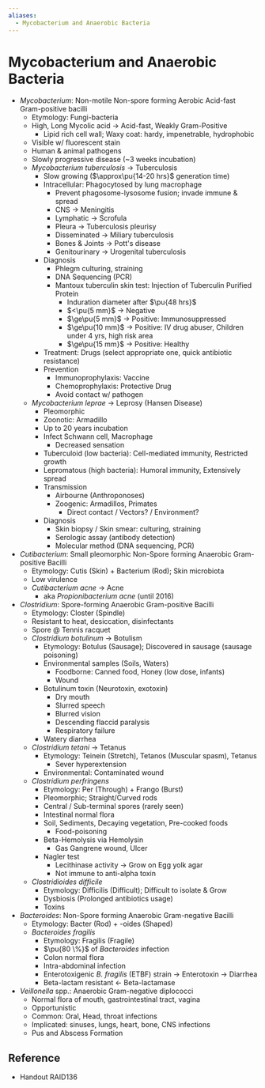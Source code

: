 ```yaml
---
aliases:
  - Mycobacterium and Anaerobic Bacteria
---
```


# Mycobacterium and Anaerobic Bacteria

- *Mycobacterium*: Non-motile Non-spore forming Aerobic Acid-fast Gram-positive bacilli
	- Etymology: Fungi-bacteria
	- High, Long Mycolic acid → Acid-fast, Weakly Gram-Positive
		- Lipid rich cell wall; Waxy coat: hardy, impenetrable, hydrophobic
	- Visible w/ fluorescent stain
	- Human & animal pathogens
	- Slowly progressive disease (~3 weeks incubation)
	- *Mycobacterium tuberculosis* → Tuberculosis
		- Slow growing ($\approx\pu{14-20 hrs}$ generation time)
		- Intracellular: Phagocytosed by lung macrophage
			- Prevent phagosome-lysosome fusion; invade immune & spread
			- CNS → Meningitis
			- Lymphatic → Scrofula
			- Pleura → Tuberculosis pleurisy
			- Disseminated → Miliary tuberculosis
			- Bones & Joints → Pott's disease
			- Genitourinary → Urogenital tuberculosis
		- Diagnosis
			- Phlegm culturing, straining
			- DNA Sequencing (PCR)
			- Mantoux tuberculin skin test: Injection of Tuberculin Purified Protein
				- Induration diameter after $\pu{48 hrs}$
				- $<\pu{5 mm}$ → Negative
				- $\ge\pu{5 mm}$ → Positive: Immunosuppressed
				- $\ge\pu{10 mm}$ → Positive: IV drug abuser, Children under 4 yrs, high risk area
				- $\ge\pu{15 mm}$ → Positive: Healthy
		- Treatment: Drugs (select appropriate one, quick antibiotic resistance)
		- Prevention
			- Immunoprophylaxis: Vaccine
			- Chemoprophylaxis: Protective Drug
			- Avoid contact w/ pathogen
	- *Mycobacterium leprae* → Leprosy (Hansen Disease)
		- Pleomorphic
		- Zoonotic: Armadillo
		- Up to 20 years incubation
		- Infect Schwann cell, Macrophage
			- Decreased sensation
		- Tuberculoid (low bacteria): Cell-mediated immunity, Restricted growth
		- Lepromatous (high bacteria): Humoral immunity, Extensively spread
		- Transmission
			- Airbourne (Anthroponoses)
			- Zoogenic: Armadillos, Primates
				- Direct contact / Vectors? / Environment?
		- Diagnosis
			- Skin biopsy / Skin smear: culturing, straining
			- Serologic assay (antibody detection)
			- Molecular method (DNA sequencing, PCR)
- *Cutibacterium*: Small pleomorphic Non-Spore forming Anaerobic Gram-positive Bacilli
	- Etymology: Cutis (Skin) + Bacterium (Rod); Skin microbiota
	- Low virulence
	- *Cutibacterium acne* → Acne
		- aka *Propionibacterium acne* (until 2016)
- *Clostridium*: Spore-forming Anaerobic Gram-positive Bacilli
	- Etymology: Closter (Spindle)
	- Resistant to heat, desiccation, disinfectants
	- Spore @ Tennis racquet
	- *Clostridium botulinum* → Botulism
		- Etymology: Botulus (Sausage); Discovered in sausage (sausage poisoning)
		- Environmental samples (Soils, Waters)
			- Foodborne: Canned food, Honey (low dose, infants)
			- Wound
		- Botulinum toxin (Neurotoxin, exotoxin)
			- Dry mouth
			- Slurred speech
			- Blurred vision
			- Descending flaccid paralysis
			- Respiratory failure
		- Watery diarrhea
	- *Clostridium tetani* → Tetanus
		- Etymology: Teinein (Stretch), Tetanos (Muscular spasm), Tetanus
			- Sever hyperextension
		- Environmental: Contaminated wound
	- *Clostridium perfringens*
		- Etymology: Per (Through) + Frango (Burst)
		- Pleomorphic; Straight/Curved rods
		- Central / Sub-terminal spores (rarely seen)
		- Intestinal normal flora
		- Soil, Sediments, Decaying vegetation, Pre-cooked foods
			- Food-poisoning
		- Beta-Hemolysis via Hemolysin
			- Gas Gangrene wound, Ulcer
		- Nagler test
			- Lecithinase activity → Grow on Egg yolk agar
			- Not immune to anti-alpha toxin
	- *Clostridioides difficile*
		- Etymology: Difficilis (Difficult); Difficult to isolate & Grow
		- Dysbiosis (Prolonged antibiotics usage)
		- Toxins
- *Bacteroides*: Non-Spore forming Anaerobic Gram-negative Bacilli
	- Etymology: Bacter (Rod) + -oides (Shaped)
	- *Bacteroides fragilis*
		- Etymology: Fragilis (Fragile)
		- $\pu{80 \%}$ of *Bacteroides* infection
		- Colon normal flora
		- Intra-abdominal infection
		- Enterotoxigenic *B. fragilis* (ETBF) strain → Enterotoxin → Diarrhea
		- Beta-lactam resistant ← Beta-lactamase
- *Veillonella* spp.: Anaerobic Gram-negative diplococci
	- Normal flora of mouth, gastrointestinal tract, vagina
	- Opportunistic
	- Common: Oral, Head, throat infections
	- Implicated: sinuses, lungs, heart, bone, CNS infections
	- Pus and Abscess Formation

## Reference

- Handout RAID136

